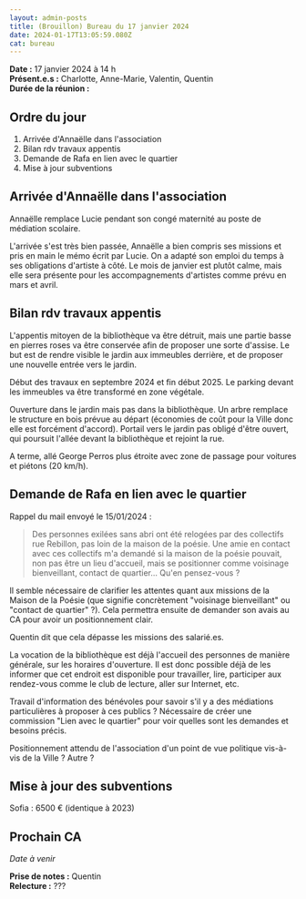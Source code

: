 ```yaml
---
layout: admin-posts
title: (Brouillon) Bureau du 17 janvier 2024
date: 2024-01-17T13:05:59.080Z
cat: bureau
---
```

**Date :** 17 janvier 2024 à 14 h  
**Présent.e.s :** Charlotte, Anne-Marie, Valentin, Quentin   
**Durée de la réunion :** 

## Ordre du jour

1. Arrivée d'Annaëlle dans l'association
2. Bilan rdv travaux appentis
3. Demande de Rafa en lien avec le quartier
4. Mise à jour subventions

## Arrivée d'Annaëlle dans l'association

Annaëlle remplace Lucie pendant son congé maternité au poste de médiation scolaire. 

L'arrivée s'est très bien passée, Annaëlle a bien compris ses missions et pris en main le mémo écrit par Lucie. On a adapté son emploi du temps à ses obligations d'artiste à côté. Le mois de janvier est plutôt calme, mais elle sera présente pour les accompagnements d'artistes comme prévu en mars et avril.

## Bilan rdv travaux appentis

L'appentis mitoyen de la bibliothèque va être détruit, mais une partie basse en pierres roses va être conservée afin de proposer une sorte d'assise. Le but est de rendre visible le jardin aux immeubles derrière, et de proposer une nouvelle entrée vers le jardin.

Début des travaux en septembre 2024 et fin début 2025. Le parking devant les immeubles va être transformé en zone végétale. 

Ouverture dans le jardin mais pas dans la bibliothèque. Un arbre remplace le structure en bois prévue au départ (économies de coût pour la Ville donc elle est forcément d'accord). Portail vers le jardin pas obligé d'être ouvert, qui poursuit l'allée devant la bibliothèque et rejoint la rue. 

A terme, allé George Perros plus étroite avec zone de passage pour voitures et piétons (20 km/h).

## Demande de Rafa en lien avec le quartier

Rappel du mail envoyé le 15/01/2024 :

> Des personnes exilées sans abri ont été relogées par des collectifs rue Rebillon, pas loin de la maison de la poésie. Une amie en contact avec ces collectifs m'a demandé si la maison de la poésie pouvait, non pas être un lieu d'accueil, mais se positionner comme voisinage bienveillant, contact de quartier... Qu'en pensez-vous ? 

Il semble nécessaire de clarifier les attentes quant aux missions de la Maison de la Poésie (que signifie concrètement "voisinage bienveillant" ou "contact de quartier" ?). Cela permettra ensuite de demander son avais au CA pour avoir un positionnement clair.  

Quentin dit que cela dépasse les missions des salarié.es.

La vocation de la bibliothèque est déjà l'accueil des personnes de manière générale, sur les horaires d'ouverture. Il est donc possible déjà de les informer que cet endroit est disponible pour travailler, lire, participer aux rendez-vous comme le club de lecture, aller sur Internet, etc.

Travail d'information des bénévoles pour savoir s'il y a des médiations particulières à proposer à ces publics ? Nécessaire de créer une commission "Lien avec le quartier" pour voir quelles sont les demandes et besoins précis.

Positionnement attendu de l'association d'un point de vue politique vis-à-vis de la Ville ? Autre ?

## Mise à jour des subventions

Sofia : 6500 € (identique à 2023)

## Prochain CA

*Date à venir*

**Prise de notes :** Quentin  
**Relecture :** ???